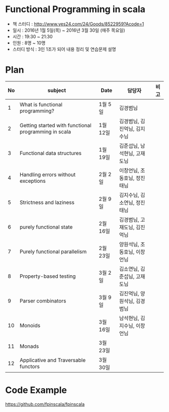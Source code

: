 # Functional Programming in scala

* 책 스터디 : http://www.yes24.com/24/Goods/8522959?Acode=1
* 일시 : 2016년 1월 5일(목) ~ 2016년 3월 30일 (매주 목요일)
* 시간 : 19:30 ~ 21:30
* 인원 : 8명 ~ 10명
* 스터디 방식 : 3인 1조가 되어 내용 정리 및 연습문제 설명 

# Plan

| No | subject | Date | 담당자 | 비고 |
|----|----|----|----|----|
| 1 | What is functional programming? | 1월 5일 | 김경범님 |  |
| 2 | Getting started with functional programming in scala | 1월 12일 | 김경범님, 김진억님, 김지수님 |  |
| 3 | Functional data structures | 1월 19일 | 김준섭님, 남석현님, 고재도님 |  |
| 4 | Handling errors without exceptions | 2월 2일 | 이창언님, 조동호님, 정진태님 |  |
| 5 | Strictness and laziness | 2월 9일 | 김지수님, 김소연님, 정진태님 |  |
| 6 | purely functional state | 2월 16일 | 김경범님, 고재도님, 김진억님 |  |
| 7 | Purely functional parallelism | 2월 23일 | 양원석님, 조동호님, 이창언님 |  |
| 8 | Property-based testing | 3월 2일 |김소연님, 김준섭님, 고재도님 |  |
| 9 | Parser combinators | 3월 9일 | 김진억님, 양원석님, 김경범님 |  |
| 10 | Monoids | 3월 16일 | 남석현님, 김지수님, 이창언님 |  |
| 11 | Monads | 3월 23일 |  |  |
| 12 | Applicative and Traversable functors | 3월 30일 |  |  |


# Code Example

https://github.com/fpinscala/fpinscala
